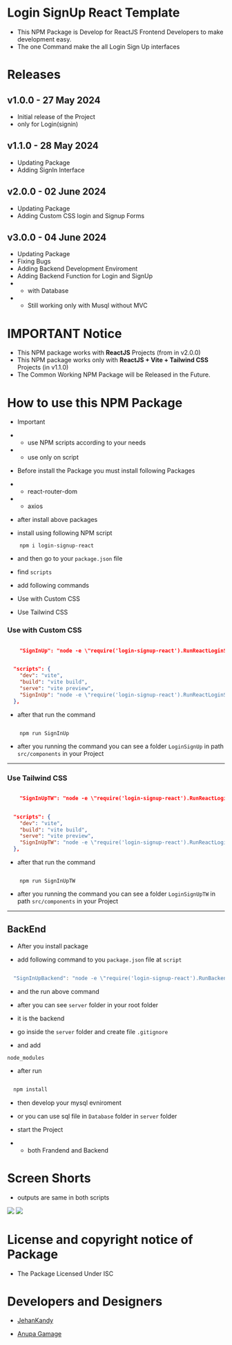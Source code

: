 # Login SignUp React Template

- This NPM Package is Develop for ReactJS Frontend Developers to make development easy.
- The one Command make the all Login Sign Up interfaces

# Releases

## v1.0.0 - 27 May 2024

- Initial release of the Project
- only for Login(signin)

## v1.1.0 - 28 May 2024

- Updating Package
- Adding SignIn Interface

## v2.0.0 - 02 June 2024

- Updating Package
- Adding Custom CSS login and Signup Forms

## v3.0.0 - 04 June 2024

- Updating Package
- Fixing Bugs 
- Adding Backend Development Enviroment
- Adding Backend Function for Login and SignUp
- - with Database
- - Still working only with Musql without MVC

# IMPORTANT Notice

- This NPM package works with <b>ReactJS</b> Projects (from in v2.0.0)
- This NPM package works only with <b>ReactJS + Vite + Tailwind CSS</b> Projects (in v1.1.0)
- The Common Working NPM Package will be Released in the Future.

# How to use this NPM Package

- Important
- - use NPM scripts according to your needs
- - use only on script


- Before install the Package you must install following Packages

- - react-router-dom
- - axios

- after install above packages

- install using following NPM script

``` 
    npm i login-signup-react

```

- and then go to your `package.json` file 
- find `scripts`
- add following commands

- Use with Custom CSS
- Use Tailwind CSS


### Use with Custom CSS

```json

    "SignInUp": "node -e \"require('login-signup-react').RunReactLoginSignIn()\"",

```


``` json  

  "scripts": {
    "dev": "vite",
    "build": "vite build",
    "serve": "vite preview",
    "SignInUp": "node -e \"require('login-signup-react').RunReactLoginSignIn()\"",
  },

```

- after that run the command

```

    npm run SignInUp

```

- after you running the command you can see a folder `LoginSignUp` in path `src/components` in your Project


<hr>


### Use Tailwind CSS

```json

    "SignInUpTW": "node -e \"require('login-signup-react').RunReactLoginSignInTW()\""

```


``` json  

  "scripts": {
    "dev": "vite",
    "build": "vite build",
    "serve": "vite preview",
    "SignInUpTW": "node -e \"require('login-signup-react').RunReactLoginSignInTW()\""
  },

```

- after that run the command

```

    npm run SignInUpTW

```

- after you running the command you can see a folder `LoginSignUpTW` in path `src/components` in your Project

<hr>

## BackEnd

- After you install package

- add following command to you `package.json` file at `script`

``` js

  "SignInUpBackend": "node -e \"require('login-signup-react').RunBackendMysqlNoMVC()\""

```

- and the run above command 

- after you can see `server` folder in your root folder 

- it is the backend 

- go inside the `server` folder and create file `.gitignore`

- and add 

```
node_modules

```

- after run 

```sh

  npm install

```

- then develop your mysql evniroment

- or you can use sql file in `Database` folder in `server` folder

- start the Project

- - both Frandend and Backend

# Screen Shorts 

- outputs are same in both scripts

<img src="ScreenShorts/signin.PNG">

<img src="ScreenShorts/signup.PNG">

# License and copyright notice of Package

- The Package Licensed Under ISC

# Developers and Designers

- [JehanKandy](https://github.com/BackendExpert)

- [Anupa Gamage](https://github.com/anupa1998)
